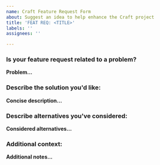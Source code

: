```yaml
---
name: Craft Feature Request Form
about: Suggest an idea to help enhance the Craft project
title: 'FEAT REQ: <TITLE>'
labels: ''
assignees: ''

---
```


### Is your feature request related to a problem?
**Problem...**

### Describe the solution you'd like:
**Concise description...**

### Describe alternatives you've considered:
**Considered alternatives...**

### Additional context:
**Additional notes...**
